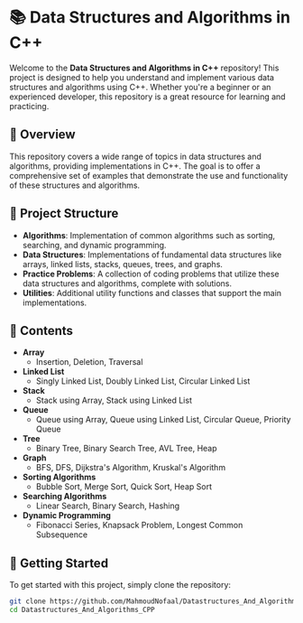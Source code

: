 # 📚 Data Structures and Algorithms in C++

Welcome to the **Data Structures and Algorithms in C++** repository! This project is designed to help you understand and implement various data structures and algorithms using C++. Whether you're a beginner or an experienced developer, this repository is a great resource for learning and practicing.

## 🚀 Overview

This repository covers a wide range of topics in data structures and algorithms, providing implementations in C++. The goal is to offer a comprehensive set of examples that demonstrate the use and functionality of these structures and algorithms.

## 📂 Project Structure

- **Algorithms**: Implementation of common algorithms such as sorting, searching, and dynamic programming.
- **Data Structures**: Implementations of fundamental data structures like arrays, linked lists, stacks, queues, trees, and graphs.
- **Practice Problems**: A collection of coding problems that utilize these data structures and algorithms, complete with solutions.
- **Utilities**: Additional utility functions and classes that support the main implementations.

## 📖 Contents

- **Array**
  - Insertion, Deletion, Traversal
- **Linked List**
  - Singly Linked List, Doubly Linked List, Circular Linked List
- **Stack**
  - Stack using Array, Stack using Linked List
- **Queue**
  - Queue using Array, Queue using Linked List, Circular Queue, Priority Queue
- **Tree**
  - Binary Tree, Binary Search Tree, AVL Tree, Heap
- **Graph**
  - BFS, DFS, Dijkstra's Algorithm, Kruskal's Algorithm
- **Sorting Algorithms**
  - Bubble Sort, Merge Sort, Quick Sort, Heap Sort
- **Searching Algorithms**
  - Linear Search, Binary Search, Hashing
- **Dynamic Programming**
  - Fibonacci Series, Knapsack Problem, Longest Common Subsequence

## 🔧 Getting Started

To get started with this project, simply clone the repository:

```bash
git clone https://github.com/MahmoudNofaal/Datastructures_And_Algorithms_CPP.git
cd Datastructures_And_Algorithms_CPP
